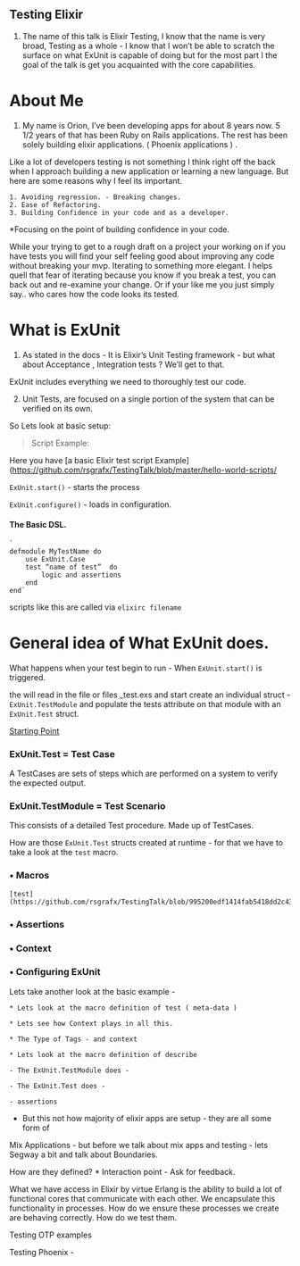 Testing Elixir
----


1. The name of this talk is Elixir Testing, I know that the name is very broad, Testing as a whole - I know that I won’t be able to scratch the surface on what ExUnit is capable of doing but for the most part I the goal of the talk is get you acquainted with the core capabilities.

About Me
===

1. My name is Orion, I’ve been developing apps for about 8 years now.  5 1/2 years of that has been Ruby on Rails applications. The rest has been solely building elixir applications. ( Phoenix applications ) .

Like a lot of developers testing is not something I think right off the back when I approach building a new application or learning a new language.  But here are some reasons why I feel its important.

	1. Avoiding regression. - Breaking changes.
	2. Ease of Refactoring.
	3. Building Confidence in your code and as a developer.
	
*Focusing on the point of  building confidence in your code.  

While your trying to get to a rough draft on a project your working on if you have tests you will find your self feeling good about improving any code without breaking your mvp.  Iterating to something more elegant. I helps quell that fear of iterating because you know if you break a test, you can back out and re-examine your change.  Or if your like me you just simply say.. who cares how the code looks its tested.


What is ExUnit
===

1. As stated in the docs - It is Elixir’s Unit Testing framework - but what about Acceptance , Integration tests ? We’ll get to that.

ExUnit includes everything we need to thoroughly test our code.

2. Unit Tests, are focused on a single portion of the system that can be verified on its own.


So Lets look at basic setup:

> Script Example:

Here you have [a basic Elixir test script Example](https://github.com/rsgrafx/TestingTalk/blob/master/hello-world-scripts/

`ExUnit.start()` - starts the process

`ExUnit.configure()` - loads in configuration.
	
#### The Basic DSL.
	
	`
	defmodule MyTestName do 
		use ExUnit.Case
		test “name of test”  do 
			logic and assertions
		end
	end`

scripts like this are called via `elixirc filename`

General idea of What ExUnit does.
====

What happens when your test begin to run - When `ExUnit.start()` is triggered.

the will read in the file or files _test.exs and start create an individual
struct - `ExUnit.TestModule` and populate the tests attribute on that module with an `ExUnit.Test` struct.

[Starting Point](https://github.com/rsgrafx/TestingTalk/blob/995200edf1414fab5418dd2c437cc68f0412b760/ex_unit/lib/ex_unit.ex#L133)

### ExUnit.Test = Test Case 

A TestCases are sets of steps which are performed on a system to verify the expected output.

### ExUnit.TestModule = Test Scenario

This consists of a detailed Test procedure.  Made up of TestCases.


<!--Now getting into the full grit of whats heppening with those processes can be done in another talk.  I think the goal is to mainly give you a fair idea
-->

How are those `ExUnit.Test` structs created at runtime - for that we have to take a look at the `test` macro.

### • Macros
	[test](https://github.com/rsgrafx/TestingTalk/blob/995200edf1414fab5418dd2c437cc68f0412b760/ex_unit/lib/ex_unit/case.ex#L266)

### • Assertions

### • Context

### • Configuring ExUnit

Lets take another look at the basic example - 

	* Lets look at the macro definition of test ( meta-data )

	* Lets see how Context plays in all this.

	* The Type of Tags - and context

	* Lets look at the macro definition of describe

	- The ExUnit.TestModule does - 

	- The ExUnit.Test does - 

	- assertions

* But this not how majority of elixir apps are setup - they are all some form of 


Mix Applications - but before we talk about mix apps and testing - lets Segway a bit and talk about Boundaries.

How are they defined? * Interaction point - Ask for feedback.

What we have access in Elixir by virtue Erlang is the ability to build a lot of functional cores that communicate with each other.  We encapsulate this functionality in processes.  How do we ensure these processes we create are behaving correctly.  How do we test them.


Testing OTP examples


Testing Phoenix - 





